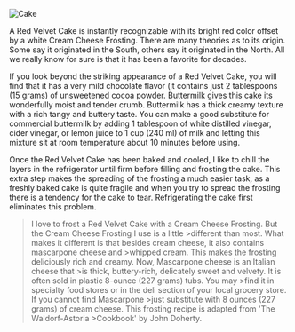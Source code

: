 
![Cake](https://www.joyofbaking.com/images/redvelvetcake.jpg)

A Red Velvet Cake is instantly recognizable with its bright red color offset by a white Cream Cheese Frosting. There are many theories as to its origin. Some say it originated in the South, others say it originated in the North. All we really know for sure is that it has been a favorite for decades.   

If you look beyond the striking appearance of a Red Velvet Cake, you will find that it has a very mild chocolate flavor (it contains just 2 tablespoons (15 grams) of unsweetened cocoa powder. Buttermilk gives this cake its wonderfully moist and tender crumb. Buttermilk has a thick creamy texture with a rich tangy and buttery taste. You can make a good substitute for commercial buttermilk by adding 1 tablespoon of white distilled vinegar, cider vinegar, or lemon juice to 1 cup (240 ml) of milk and letting this mixture sit at room temperature about 10 minutes before using.

Once the Red Velvet Cake has been baked and cooled, I like to chill the layers in the refrigerator until firm before filling and frosting the cake. This extra step makes the spreading of the frosting a much easier task, as a freshly baked cake is quite fragile and when you try to spread the frosting there is a tendency for the cake to tear. Refrigerating the cake first eliminates this problem. 

>I love to frost a Red Velvet Cake with a Cream Cheese Frosting. But the Cream Cheese Frosting I use is a little >different than most. What makes it different is that besides cream cheese, it also contains mascarpone cheese and >whipped cream. This makes the frosting deliciously rich and creamy. Now, Mascarpone cheese is an Italian cheese that >is thick, buttery-rich, delicately sweet and velvety. It is often sold in plastic 8-ounce (227 grams) tubs. You may >find it in specialty food stores or in the deli section of your local grocery store. If you cannot find Mascarpone >just substitute with 8 ounces (227 grams) of cream cheese. This frosting recipe is adapted from 'The Waldorf-Astoria >Cookbook' by John Doherty.